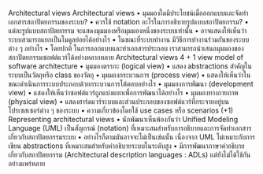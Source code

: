 Architectural views
Architectural views
•	มุมมองใดมีประโยชน์เมื่อออกแบบและจัดทำเอกสารสถาปัตยกรรมของระบบ?
•	ควรใช้ notation อะไรในการอธิบายรูปแบบสถาปัตยกรรม?
•	แต่ละรูปแบบสถาปัตยกรรม จะแสดงมุมมองหรือมุมมองหนึ่งของระบบเท่านั้น
•	อาจแสดงให้เห็นว่าระบบสามารถแยกเป็นโมดูลย่อยได้อย่างไร
•	ในขณะที่ระบบทำงาน มีวิธีการทำงานร่วมกันของระบบต่าง ๆ อย่างไร 
•	โดยปกติ ในการออกแบบและทำเอกสารประกอบ เราสามารถนำเสนอมุมมองของสถาปัตยกรรมซอฟต์แวร์ได้อย่างหลากหลาย
Architectural views
4 + 1 view model of software architecture
•	มุมมองตรรกะ (logical view)
•	แสดง abstractions สำคัญในระบบเป็นวัตถุหรือ class ของวัตถุ
•	มุมมองกระบวนการ (process view)
•	แสดงให้เห็นว่าในขณะดำเนินการระบบประกอบด้วยกระบวนการโต้ตอบอย่างไร
•	มุมมองการพัฒนา (development view)
•	แสดงให้เห็นว่าซอฟต์แวร์ถูกแบ่งแยกเพื่อการพัฒนาได้อย่างไร
•	มุมมองทางกายภาพ (physical view)
•	แสดงฮาร์ดแวร์ระบบและส่วนประกอบของซอฟต์แวร์ที่กระจายอยู่บนโปรเซสเซอร์ต่าง ๆ ของระบบ
•	ความเกี่ยวข้องโดยใช้ use cases หรือ scenarios (+1)
Representing architectural views
•	นักพัฒนาเห็นพ้องกันว่า Unified Modeling Language (UML) เป็นสัญกรณ์ (notation) ที่เหมาะสมสำหรับการอธิบายและการจัดทำเอกสารเกี่ยวกับสถาปัตยกรรมระบบ
•	อย่างไรก็ตามมันอาจจะไม่เป็นเช่นนั้น เนื่องจาก UML ไม่เหมาะกับการเขียน abstractions ที่เหมาะสมสำหรับคำอธิบายระบบในระดับสูง
•	มีการพัฒนาภาษาคำอธิบายเกี่ยวกับสถาปัตยกรรม (Architectural description languages : ADLs) แต่ยังไม่ได้ใช้กันอย่างแพร่หลาย
